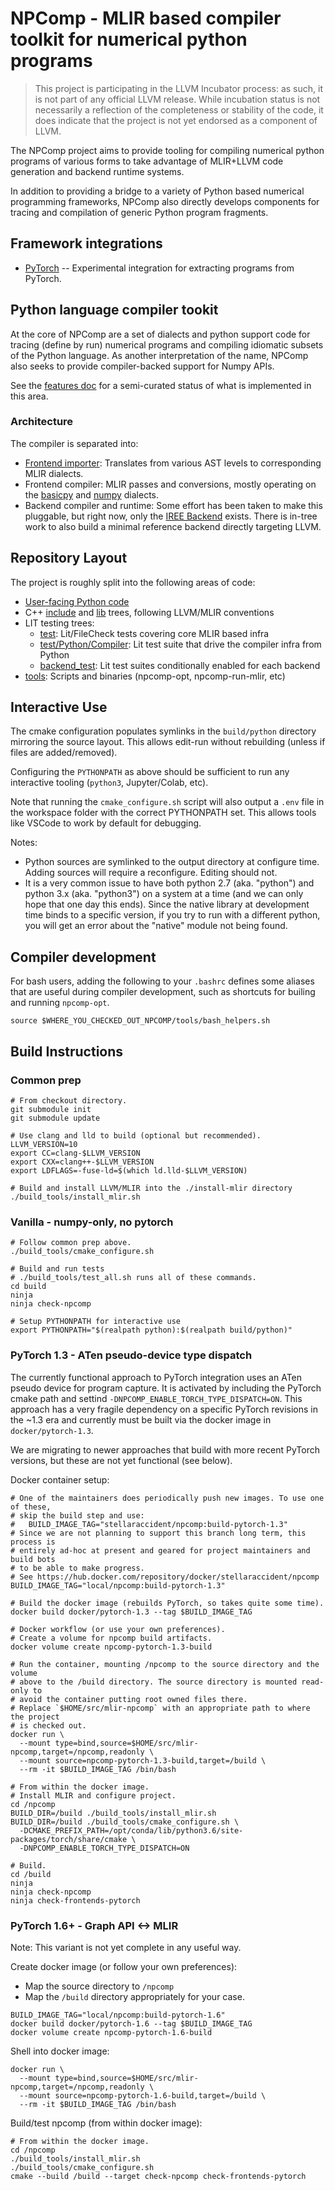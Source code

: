 # NPComp - MLIR based compiler toolkit for numerical python programs

> This project is participating in the LLVM Incubator process: as such, it is
not part of any official LLVM release.  While incubation status is not
necessarily a reflection of the completeness or stability of the code, it
does indicate that the project is not yet endorsed as a component of LLVM.

The NPComp project aims to provide tooling for compiling numerical python programs of various forms to take advantage of MLIR+LLVM code generation and backend runtime systems.

In addition to providing a bridge to a variety of Python based numerical programming frameworks, NPComp also directly develops components for tracing and compilation of generic Python program fragments.

## Framework integrations

* [PyTorch](frontends/pytorch/README.md) -- Experimental integration for
  extracting programs from PyTorch.

## Python language compiler tookit

At the core of NPComp are a set of dialects and python support code for tracing (define by run) numerical programs and compiling idiomatic subsets of the Python language. As another interpretation of the name, NPComp also seeks to provide compiler-backed support for Numpy APIs.

See the [features doc](docs/features.md) for a semi-curated status of what is implemented in this area.

### Architecture

The compiler is separated into:

* [Frontend importer](python/npcomp/compiler/frontend.py): Translates from
  various AST levels to corresponding MLIR dialects.
* Frontend compiler: MLIR passes and conversions, mostly operating on the
  [basicpy](include/Dialect/Basicpy/IR/BasicpyOps.td) and
  [numpy](include/Dialect/Numpy/IR/NumpyOps.td) dialects.
* Backend compiler and runtime: Some effort has been taken to make this
  pluggable, but right now, only the [IREE Backend](python/npcomp/compiler/backend/iree.py)
  exists. There is in-tree work to also build a minimal reference backend
  directly targeting LLVM.

## Repository Layout

The project is roughly split into the following areas of code:

* [User-facing Python code](python/npcomp)
* C++ [include](include) and [lib](lib) trees, following LLVM/MLIR conventions
* LIT testing trees:
  * [test](test): Lit/FileCheck tests covering core MLIR based infra
  * [test/Python/Compiler](test/Python/Compiler): Lit test suite that drive the compiler
    infra from Python
  * [backend_test](backend_test): Lit test suites conditionally enabled for
    each backend
* [tools](tools): Scripts and binaries (npcomp-opt, npcomp-run-mlir, etc)

## Interactive Use

The cmake configuration populates symlinks in the `build/python` directory
mirroring the source layout. This allows edit-run without rebuilding (unless
if files are added/removed).

Configuring the `PYTHONPATH` as above should be sufficient to run any
interactive tooling (`python3`, Jupyter/Colab, etc).

Note that running the `cmake_configure.sh` script will also output a `.env`
file in the workspace folder with the correct PYTHONPATH set. This allows
tools like VSCode to work by default for debugging.

Notes:

* Python sources are symlinked to the output directory at configure time.
  Adding sources will require a reconfigure. Editing should not.
* It is a very common issue to have both python 2.7 (aka. "python") and python
  3.x (aka. "python3") on a system at a time (and we can only hope that one
  day this ends). Since the native library at development time binds to a
  specific version, if you try to run with a different python, you will get
  an error about the "native" module not being found.

## Compiler development

For bash users, adding the following to your `.bashrc` defines some aliases
that are useful during compiler development, such as shortcuts for builing
and running `npcomp-opt`.

```
source $WHERE_YOU_CHECKED_OUT_NPCOMP/tools/bash_helpers.sh
```

## Build Instructions

### Common prep

```shell
# From checkout directory.
git submodule init
git submodule update

# Use clang and lld to build (optional but recommended).
LLVM_VERSION=10
export CC=clang-$LLVM_VERSION
export CXX=clang++-$LLVM_VERSION
export LDFLAGS=-fuse-ld=$(which ld.lld-$LLVM_VERSION)

# Build and install LLVM/MLIR into the ./install-mlir directory
./build_tools/install_mlir.sh
```

### Vanilla - numpy-only, no pytorch

```shell
# Follow common prep above.
./build_tools/cmake_configure.sh

# Build and run tests
# ./build_tools/test_all.sh runs all of these commands.
cd build
ninja
ninja check-npcomp

# Setup PYTHONPATH for interactive use
export PYTHONPATH="$(realpath python):$(realpath build/python)"
```

### PyTorch 1.3 - ATen pseudo-device type dispatch

The currently functional approach to PyTorch integration uses an ATen pseudo
device for program capture. It is activated by including the PyTorch cmake
path and settind `-DNPCOMP_ENABLE_TORCH_TYPE_DISPATCH=ON`. This approach has a
very fragile dependency on a specific PyTorch revisions in the ~1.3 era and
currently must be built via the docker image in `docker/pytorch-1.3`.

We are migrating to newer approaches that build with more recent PyTorch
versions, but these are not yet functional (see below).

Docker container setup:

```shell
# One of the maintainers does periodically push new images. To use one of these,
# skip the build step and use:
#   BUILD_IMAGE_TAG="stellaraccident/npcomp:build-pytorch-1.3"
# Since we are not planning to support this branch long term, this process is
# entirely ad-hoc at present and geared for project maintainers and build bots
# to be able to make progress.
# See https://hub.docker.com/repository/docker/stellaraccident/npcomp
BUILD_IMAGE_TAG="local/npcomp:build-pytorch-1.3"

# Build the docker image (rebuilds PyTorch, so takes quite some time).
docker build docker/pytorch-1.3 --tag $BUILD_IMAGE_TAG

# Docker workflow (or use your own preferences).
# Create a volume for npcomp build artifacts.
docker volume create npcomp-pytorch-1.3-build

# Run the container, mounting /npcomp to the source directory and the volume
# above to the /build directory. The source directory is mounted read-only to
# avoid the container putting root owned files there.
# Replace `$HOME/src/mlir-npcomp` with an appropriate path to where the project
# is checked out.
docker run \
  --mount type=bind,source=$HOME/src/mlir-npcomp,target=/npcomp,readonly \
  --mount source=npcomp-pytorch-1.3-build,target=/build \
  --rm -it $BUILD_IMAGE_TAG /bin/bash
```

```shell
# From within the docker image.
# Install MLIR and configure project.
cd /npcomp
BUILD_DIR=/build ./build_tools/install_mlir.sh
BUILD_DIR=/build ./build_tools/cmake_configure.sh \
  -DCMAKE_PREFIX_PATH=/opt/conda/lib/python3.6/site-packages/torch/share/cmake \
  -DNPCOMP_ENABLE_TORCH_TYPE_DISPATCH=ON

# Build.
cd /build
ninja
ninja check-npcomp
ninja check-frontends-pytorch
```

### PyTorch 1.6+ - Graph API <-> MLIR

Note: This variant is not yet complete in any useful way.

Create docker image (or follow your own preferences):

* Map the source directory to `/npcomp`
* Map the `/build` directory appropriately for your case.

```shell
BUILD_IMAGE_TAG="local/npcomp:build-pytorch-1.6"
docker build docker/pytorch-1.6 --tag $BUILD_IMAGE_TAG
docker volume create npcomp-pytorch-1.6-build
```

Shell into docker image:

```shell
docker run \
  --mount type=bind,source=$HOME/src/mlir-npcomp,target=/npcomp,readonly \
  --mount source=npcomp-pytorch-1.6-build,target=/build \
  --rm -it $BUILD_IMAGE_TAG /bin/bash
```

Build/test npcomp (from within docker image):

```shell
# From within the docker image.
cd /npcomp
./build_tools/install_mlir.sh
./build_tools/cmake_configure.sh
cmake --build /build --target check-npcomp check-frontends-pytorch
```
